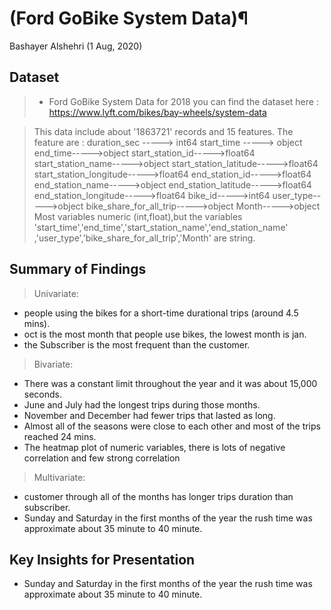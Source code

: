 # (Ford GoBike System Data)¶
Bashayer Alshehri (1 Aug, 2020)


## Dataset
> - Ford GoBike System Data for 2018
you can find the dataset here : https://www.lyft.com/bikes/bay-wheels/system-data


> This data include about '1863721' records and 15 features.
The feature are :
duration_sec  ----->  int64
start_time  ----->  object
end_time----->object
start_station_id----->float64
start_station_name----->object
start_station_latitude----->float64
start_station_longitude----->float64
end_station_id----->float64
end_station_name----->object
end_station_latitude----->float64
end_station_longitude----->float64
bike_id----->int64
user_type----->object
bike_share_for_all_trip----->object
Month----->object
Most variables numeric (int,float),but the variables 'start_time','end_time','start_station_name','end_station_name' ,'user_type','bike_share_for_all_trip','Month' are string.

## Summary of Findings

> Univariate:
- people using the bikes for a short-time durational trips (around 4.5 mins).
- oct is the most month that people use bikes, the lowest month is jan.
- the Subscriber is the most frequent than the customer.

> Bivariate:
- There was a constant limit throughout the year and it was about 15,000 seconds.
- June and July had the longest trips during those months.
- November and December had fewer trips that lasted as long.
- Almost all of the seasons were close to each other and most of the trips reached 24 mins.
- The heatmap plot of numeric variables, there is lots of negative correlation and few strong correlation

> Multivariate:
- customer through all of the months has longer trips duration than subscriber.
- Sunday and Saturday in the first months of the year the rush time was approximate about 35 minute to 40 minute.

## Key Insights for Presentation
-  Sunday and Saturday in the first months of the year the rush time was approximate about 35 minute to 40 minute.
